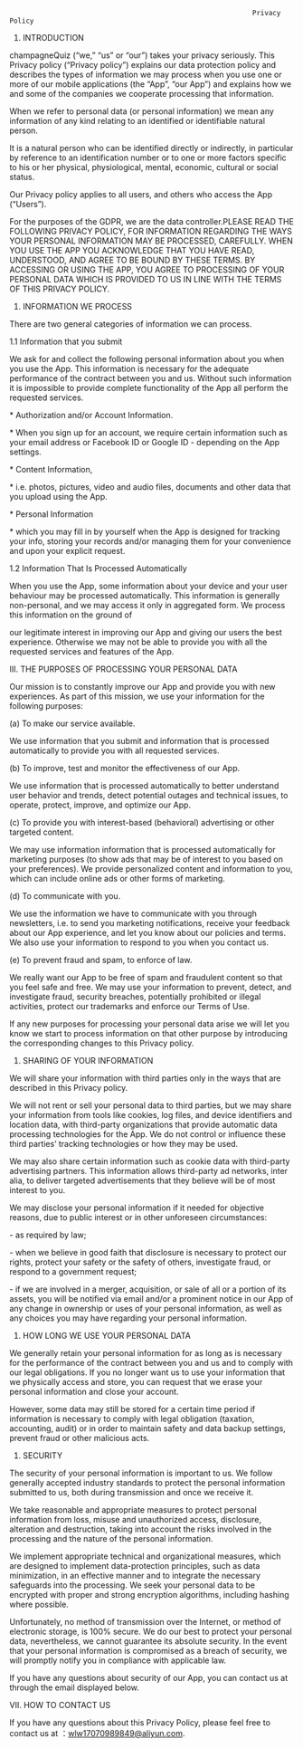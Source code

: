                                                                 Privacy Policy

1.  INTRODUCTION

champagneQuiz (“we,” “us” or “our”) takes your privacy seriously. This Privacy policy (“Privacy policy”) explains our data protection policy and describes the types of information we may process when you use one or more of our mobile applications (the “App”, “our App”) and explains how we and some of the companies we cooperate processing that information.

When we refer to personal data (or personal information) we mean any information of any kind relating to an identified or identifiable natural person.

It is a natural person who can be identified directly or indirectly, in particular by reference to an identification number or to one or more factors specific to his or her physical, physiological, mental, economic, cultural or social status.

Our Privacy policy applies to all users, and others who access the App (“Users”).

For the purposes of the GDPR, we are the data controller.PLEASE READ THE FOLLOWING PRIVACY POLICY, FOR INFORMATION REGARDING THE WAYS YOUR PERSONAL INFORMATION MAY BE PROCESSED, CAREFULLY. WHEN YOU USE THE APP YOU ACKNOWLEDGE THAT YOU HAVE READ, UNDERSTOOD, AND AGREE TO BE BOUND BY THESE TERMS. BY ACCESSING OR USING THE APP, YOU AGREE TO PROCESSING OF YOUR PERSONAL DATA WHICH IS PROVIDED TO US IN LINE WITH THE TERMS OF THIS PRIVACY POLICY.

1.  INFORMATION WE PROCESS

There are two general categories of information we can process.

1.1 Information that you submit

We ask for and collect the following personal information about you when you use the App. This information is necessary for the adequate performance of the contract between you and us. Without such information it is impossible to provide complete functionality of the App all perform the requested services.

\* Authorization and/or Account Information.

\* When you sign up for an account, we require certain information such as your email address or Facebook ID or Google ID - depending on the App settings.

\* Content Information,

\* i.e. photos, pictures, video and audio files, documents and other data that you upload using the App.

\* Personal Information

\* which you may fill in by yourself when the App is designed for tracking your info, storing your records and/or managing them for your convenience and upon your explicit request.

1.2 Information That Is Processed Automatically

When you use the App, some information about your device and your user behaviour may be processed automatically. This information is generally non-personal, and we may access it only in aggregated form. We process this information on the ground of

our legitimate interest in improving our App and giving our users the best experience. Otherwise we may not be able to provide you with all the requested services and features of the App.

III. THE PURPOSES OF PROCESSING YOUR PERSONAL DATA

Our mission is to constantly improve our App and provide you with new experiences. As part of this mission, we use your information for the following purposes:

(a) To make our service available.

We use information that you submit and information that is processed automatically to provide you with all requested services.

(b) To improve, test and monitor the effectiveness of our App.

We use information that is processed automatically to better understand user behavior and trends, detect potential outages and technical issues, to operate, protect, improve, and optimize our App.

(c) To provide you with interest-based (behavioral) advertising or other targeted content.

We may use information information that is processed automatically for marketing purposes (to show ads that may be of interest to you based on your preferences). We provide personalized content and information to you, which can include online ads or other forms of marketing.

(d) To communicate with you.

We use the information we have to communicate with you through newsletters, i.e. to send you marketing notifications, receive your feedback about our App experience, and let you know about our policies and terms. We also use your information to respond to you when you contact us.

(e) To prevent fraud and spam, to enforce of law.

We really want our App to be free of spam and fraudulent content so that you feel safe and free. We may use your information to prevent, detect, and investigate fraud, security breaches, potentially prohibited or illegal activities, protect our trademarks and enforce our Terms of Use.

If any new purposes for processing your personal data arise we will let you know we start to process information on that other purpose by introducing the corresponding changes to this Privacy policy.

1.  SHARING OF YOUR INFORMATION

We will share your information with third parties only in the ways that are described in this Privacy policy.

We will not rent or sell your personal data to third parties, but we may share your information from tools like cookies, log files, and device identifiers and location data, with third-party organizations that provide automatic data processing technologies for the App. We do not control or influence these third parties’ tracking technologies or how they may be used.

We may also share certain information such as cookie data with third-party advertising partners. This information allows third-party ad networks, inter alia, to deliver targeted advertisements that they believe will be of most interest to you.

We may disclose your personal information if it needed for objective reasons, due to public interest or in other unforeseen circumstances:

\- as required by law;

\- when we believe in good faith that disclosure is necessary to protect our rights, protect your safety or the safety of others, investigate fraud, or respond to a government request;

\- if we are involved in a merger, acquisition, or sale of all or a portion of its assets, you will be notified via email and/or a prominent notice in our App of any change in ownership or uses of your personal information, as well as any choices you may have regarding your personal information.

1.  HOW LONG WE USE YOUR PERSONAL DATA

We generally retain your personal information for as long as is necessary for the performance of the contract between you and us and to comply with our legal obligations. If you no longer want us to use your information that we physically access and store, you can request that we erase your personal information and close your account.

However, some data may still be stored for a certain time period if information is necessary to comply with legal obligation (taxation, accounting, audit) or in order to maintain safety and data backup settings, prevent fraud or other malicious acts.

1.  SECURITY

The security of your personal information is important to us. We follow generally accepted industry standards to protect the personal information submitted to us, both during transmission and once we receive it.

We take reasonable and appropriate measures to protect personal information from loss, misuse and unauthorized access, disclosure, alteration and destruction, taking into account the risks involved in the processing and the nature of the personal information.

We implement appropriate technical and organizational measures, which are designed to implement data-protection principles, such as data minimization, in an effective manner and to integrate the necessary safeguards into the processing. We seek your personal data to be encrypted with proper and strong encryption algorithms, including hashing where possible.

Unfortunately, no method of transmission over the Internet, or method of electronic storage, is 100% secure. We do our best to protect your personal data, nevertheless, we cannot guarantee its absolute security. In the event that your personal information is compromised as a breach of security, we will promptly notify you in compliance with applicable law.

If you have any questions about security of our App, you can contact us at through the email displayed below.

VII. HOW TO CONTACT US

If you have any questions about this Privacy Policy, please feel free to contact us at ：wlw17070989849@aliyun.com.